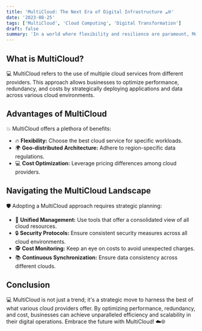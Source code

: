 ```yaml
---
title: 'MultiCloud: The Next Era of Digital Infrastructure ☁️🌐'
date: '2023-08-25'
tags: ['MultiCloud', 'Cloud Computing', 'Digital Transformation']
draft: false
summary: 'In a world where flexibility and resilience are paramount, MultiCloud strategies offer unparalleled efficiency and scalability. Dive into the world of MultiCloud and understand its transformative potential.'
---
```


## What is MultiCloud?

💻 MultiCloud refers to the use of multiple cloud services from different providers. This approach allows businesses to optimize performance, redundancy, and costs by strategically deploying applications and data across various cloud environments.

## Advantages of MultiCloud

💥 MultiCloud offers a plethora of benefits:

- 🔥 **Flexibility:** Choose the best cloud service for specific workloads.
- 🌍 **Geo-distributed Architecture:** Adhere to region-specific data regulations.
- 💻 **Cost Optimization:** Leverage pricing differences among cloud providers.

## Navigating the MultiCloud Landscape

🛡️ Adopting a MultiCloud approach requires strategic planning:

- 🔄 **Unified Management:** Use tools that offer a consolidated view of all cloud resources.
- 🔒 **Security Protocols:** Ensure consistent security measures across all cloud environments.
- 🕵️ **Cost Monitoring:** Keep an eye on costs to avoid unexpected charges.
- 📚 **Continuous Synchronization:** Ensure data consistency across different clouds.

## Conclusion

💻 MultiCloud is not just a trend; it's a strategic move to harness the best of what various cloud providers offer. By optimizing performance, redundancy, and cost, businesses can achieve unparalleled efficiency and scalability in their digital operations. Embrace the future with MultiCloud! ☁️🌐
